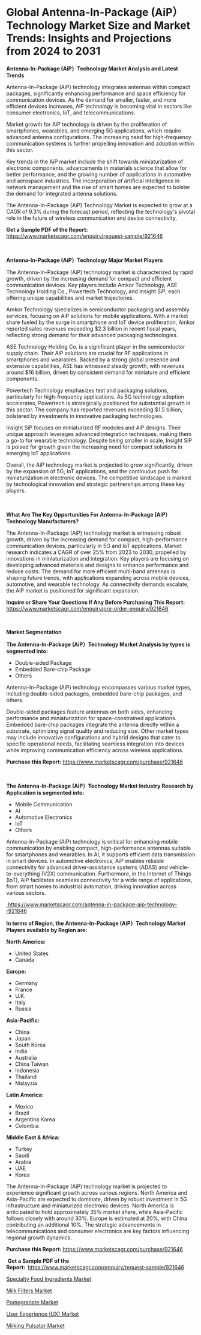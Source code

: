 <p><h1>Global Antenna-In-Package (AiP）Technology Market Size and Market Trends: Insights and Projections from 2024 to 2031</h1></p><p><strong>Antenna-In-Package (AiP）Technology Market Analysis and Latest Trends</strong></p>
<p><p>Antenna-In-Package (AiP) technology integrates antennas within compact packages, significantly enhancing performance and space efficiency for communication devices. As the demand for smaller, faster, and more efficient devices increases, AiP technology is becoming vital in sectors like consumer electronics, IoT, and telecommunications. </p><p>Market growth for AiP technology is driven by the proliferation of smartphones, wearables, and emerging 5G applications, which require advanced antenna configurations. The increasing need for high-frequency communication systems is further propelling innovation and adoption within this sector. </p><p>Key trends in the AiP market include the shift towards miniaturization of electronic components, advancements in materials science that allow for better performance, and the growing number of applications in automotive and aerospace industries. The incorporation of artificial intelligence in network management and the rise of smart homes are expected to bolster the demand for integrated antenna solutions.</p><p>The Antenna-In-Package (AiP) Technology Market is expected to grow at a CAGR of 9.3% during the forecast period, reflecting the technology's pivotal role in the future of wireless communication and device connectivity.</p></p>
<p><strong>Get a Sample PDF of the Report:&nbsp;</strong> <a href="https://www.marketscagr.com/enquiry/request-sample/921646?utm_campaign=1576&utm_medium=2&utm_source=Github&utm_content=ia&utm_term=18102024&utm_id=antenna-in-package-aiptechnology">https://www.marketscagr.com/enquiry/request-sample/921646</a></p>
<p>&nbsp;</p>
<p><strong>Antenna-In-Package (AiP）Technology Major Market Players</strong></p>
<p><p>The Antenna-In-Package (AiP) technology market is characterized by rapid growth, driven by the increasing demand for compact and efficient communication devices. Key players include Amkor Technology, ASE Technology Holding Co., Powertech Technology, and Insight SiP, each offering unique capabilities and market trajectories.</p><p>Amkor Technology specializes in semiconductor packaging and assembly services, focusing on AiP solutions for mobile applications. With a market share fueled by the surge in smartphone and IoT device proliferation, Amkor reported sales revenues exceeding $2.3 billion in recent fiscal years, reflecting strong demand for their advanced packaging technologies.</p><p>ASE Technology Holding Co. is a significant player in the semiconductor supply chain. Their AiP solutions are crucial for RF applications in smartphones and wearables. Backed by a strong global presence and extensive capabilities, ASE has witnessed steady growth, with revenues around $16 billion, driven by consistent demand for miniature and efficient components.</p><p>Powertech Technology emphasizes test and packaging solutions, particularly for high-frequency applications. As 5G technology adoption accelerates, Powertech is strategically positioned for substantial growth in this sector. The company has reported revenues exceeding $1.5 billion, bolstered by investments in innovative packaging technologies.</p><p>Insight SiP focuses on miniaturized RF modules and AiP designs. Their unique approach leverages advanced integration techniques, making them a go-to for wearable technology. Despite being smaller in scale, Insight SiP is poised for growth given the increasing need for compact solutions in emerging IoT applications.</p><p>Overall, the AiP technology market is projected to grow significantly, driven by the expansion of 5G, IoT applications, and the continuous push for miniaturization in electronic devices. The competitive landscape is marked by technological innovation and strategic partnerships among these key players.</p></p>
<p>&nbsp;</p>
<p><strong>What Are The Key Opportunities For Antenna-In-Package (AiP）Technology Manufacturers?</strong></p>
<p><p>The Antenna-In-Package (AiP) technology market is witnessing robust growth, driven by the increasing demand for compact, high-performance communication devices, particularly in 5G and IoT applications. Market research indicates a CAGR of over 25% from 2023 to 2030, propelled by innovations in miniaturization and integration. Key players are focusing on developing advanced materials and designs to enhance performance and reduce costs. The demand for more efficient multi-band antennas is shaping future trends, with applications expanding across mobile devices, automotive, and wearable technology. As connectivity demands escalate, the AiP market is positioned for significant expansion.</p></p>
<p><strong>Inquire or Share Your Questions If Any Before Purchasing This Report:</strong> <a href="https://www.marketscagr.com/enquiry/pre-order-enquiry/921646?utm_campaign=1576&utm_medium=2&utm_source=Github&utm_content=ia&utm_term=18102024&utm_id=antenna-in-package-aiptechnology">https://www.marketscagr.com/enquiry/pre-order-enquiry/921646</a></p>
<p>&nbsp;</p>
<p><strong>Market Segmentation</strong></p>
<p><strong>The Antenna-In-Package (AiP）Technology Market Analysis by types is segmented into:</strong></p>
<p><ul><li>Double-sided Package</li><li>Embedded Bare-chip Package</li><li>Others</li></ul></p>
<p><p>Antenna-In-Package (AiP) technology encompasses various market types, including double-sided packages, embedded bare-chip packages, and others. </p><p>Double-sided packages feature antennas on both sides, enhancing performance and miniaturization for space-constrained applications. Embedded bare-chip packages integrate the antenna directly within a substrate, optimizing signal quality and reducing size. Other market types may include innovative configurations and hybrid designs that cater to specific operational needs, facilitating seamless integration into devices while improving communication efficiency across wireless applications.</p></p>
<p><strong>Purchase this Report:&nbsp;</strong><a href="https://www.marketscagr.com/purchase/921646?utm_campaign=1576&utm_medium=2&utm_source=Github&utm_content=ia&utm_term=18102024&utm_id=antenna-in-package-aiptechnology">https://www.marketscagr.com/purchase/921646</a></p>
<p>&nbsp;</p>
<p><strong>The Antenna-In-Package (AiP）Technology Market Industry Research by Application is segmented into:</strong></p>
<p><ul><li>Mobile Communication</li><li>AI</li><li>Automotive Electronics</li><li>IoT</li><li>Others</li></ul></p>
<p><p>Antenna-In-Package (AiP) technology is critical for enhancing mobile communication by enabling compact, high-performance antennas suitable for smartphones and wearables. In AI, it supports efficient data transmission in smart devices. In automotive electronics, AiP enables reliable connectivity for advanced driver-assistance systems (ADAS) and vehicle-to-everything (V2X) communication. Furthermore, in the Internet of Things (IoT), AiP facilitates seamless connectivity for a wide range of applications, from smart homes to industrial automation, driving innovation across various sectors.</p></p>
<p><a href="https://www.marketscagr.com/antenna-in-package-aip-technology-r921646?utm_campaign=1576&utm_medium=2&utm_source=Github&utm_content=ia&utm_term=18102024&utm_id=antenna-in-package-aiptechnology">&nbsp;https://www.marketscagr.com/antenna-in-package-aip-technology-r921646</a></p>
<p><strong>In terms of Region, the Antenna-In-Package (AiP）Technology Market Players available by Region are:</strong></p>
<p>
    <p> <strong> North America: </strong>
        <ul>
            <li>United States</li>
            <li>Canada</li>
        </ul>
        </p> 
    <p> <strong> Europe: </strong>
        <ul>
            <li>Germany</li>
            <li>France</li>
            <li>U.K.</li>
            <li>Italy</li>
            <li>Russia</li>
        </ul>
        </p> 
    <p> <strong> Asia-Pacific: </strong>
        <ul>
            <li>China</li>
            <li>Japan</li>
            <li>South Korea</li>
            <li>India</li>
            <li>Australia</li>
            <li>China Taiwan</li>
            <li>Indonesia</li>
            <li>Thailand</li>
            <li>Malaysia</li>
        </ul>
        </p> 
    <p> <strong> Latin America: </strong>
        <ul>
            <li>Mexico</li>
            <li>Brazil</li>
            <li>Argentina Korea</li>
            <li>Colombia</li>
        </ul>
        </p> 
    <p> <strong> Middle East & Africa: </strong>
        <ul>
            <li>Turkey</li>
            <li>Saudi</li>
            <li>Arabia</li>
            <li>UAE</li>
            <li>Korea</li>
        </ul>
    </p>
    </p>
<p><p>The Antenna-In-Package (AiP) technology market is projected to experience significant growth across various regions. North America and Asia-Pacific are expected to dominate, driven by robust investment in 5G infrastructure and miniaturized electronic devices. North America is anticipated to hold approximately 35% market share, while Asia-Pacific follows closely with around 30%. Europe is estimated at 20%, with China contributing an additional 10%. The strategic advancements in telecommunications and consumer electronics are key factors influencing regional growth dynamics.</p></p>
<p><strong>Purchase this Report: </strong><a href="https://www.marketscagr.com/purchase/921646?utm_campaign=1576&utm_medium=2&utm_source=Github&utm_content=ia&utm_term=18102024&utm_id=antenna-in-package-aiptechnology">https://www.marketscagr.com/purchase/921646</a></p>
<p>&nbsp;<strong>Get a Sample PDF of the Report:&nbsp;&nbsp;</strong><a href="https://www.marketscagr.com/enquiry/request-sample/921646?utm_campaign=1576&utm_medium=2&utm_source=Github&utm_content=ia&utm_term=18102024&utm_id=antenna-in-package-aiptechnology">https://www.marketscagr.com/enquiry/request-sample/921646</a></p>
<p><strong></strong></p>
<p><p><a href="https://www.linkedin.com/pulse/trends-global-specialty-food-ingredients-market-forecast-63itf?utm_campaign=1576&utm_medium=2&utm_source=Github&utm_content=ia&utm_term=18102024&utm_id=antenna-in-package-aiptechnology">Specialty Food Ingredients Market</a></p><p><a href="https://issuu.com/reportprime-2/docs/milk-filters-market-size-2030.pptx_345fc317b984b1?utm_campaign=1576&utm_medium=2&utm_source=Github&utm_content=ia&utm_term=18102024&utm_id=antenna-in-package-aiptechnology">Milk Filters Market</a></p><p><a href="https://www.linkedin.com/pulse/pomegranate-market-forecast-global-trends-analysis-from-0tuof?utm_campaign=1576&utm_medium=2&utm_source=Github&utm_content=ia&utm_term=18102024&utm_id=antenna-in-package-aiptechnology">Pomegranate Market</a></p><p><a href="https://github.com/JosephineMcguire65/Market-Research-Report-List-1/blob/main/user-experience-ux-market.md?utm_campaign=1576&utm_medium=2&utm_source=Github&utm_content=ia&utm_term=18102024&utm_id=antenna-in-package-aiptechnology">User Experience (UX) Market</a></p><p><a href="https://issuu.com/reportprime-2/docs/milking-pulsator-market-size-2030.p_6d95b49df90702?utm_campaign=1576&utm_medium=2&utm_source=Github&utm_content=ia&utm_term=18102024&utm_id=antenna-in-package-aiptechnology">Milking Pulsator Market</a></p></p>
